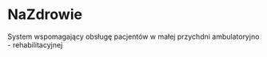 # NaZdrowie
System wspomagający obsługę pacjentów w małej przychdni ambulatoryjno - rehabilitacyjnej
